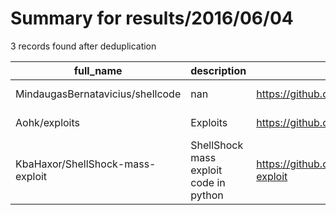 
# Summary for results/2016/06/04
    
3 records found after deduplication

| full_name | description | html_url | matched_list | matched_count | pushed_at | size | stargazers_count | language | forks_count |
|----------------------------------|----------------------------------------|-----------------------------------------------------|----------------|-----------------|---------------------------|--------|--------------------|------------|---------------|
| MindaugasBernatavicius/shellcode | nan | https://github.com/MindaugasBernatavicius/shellcode | ['shellcode'] | 1 | 2016-06-04 17:57:18+00:00 | 1 | 0 | nan | 1 |
| Aohk/exploits | Exploits | https://github.com/Aohk/exploits | ['exploit'] | 1 | 2016-06-04 19:24:19+00:00 | 0 | 0 | | 0 |
| KbaHaxor/ShellShock-mass-exploit | ShellShock mass exploit code in python | https://github.com/KbaHaxor/ShellShock-mass-exploit | ['exploit'] | 1 | 2016-06-04 16:01:48+00:00 | 2 | 0 | Python | 1 |

